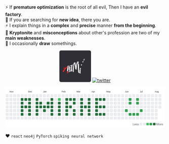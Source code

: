 ⚡ If **premature optimization** is the root of all evil, Then I have an **evil factory**.   
💬 If you are searching for **new idea**, there you are.  
⚡ I explain things in a **complex** and **precise** manner **from the beginning**.  
🚒 **Kryptonite** and **misconceptions** about other's profession are two of my **main weaknesses**.  
🎨 I occasionally **draw** somethings.  

<p align="center">
<a href="https://t.me/AhIMi_channel" title="AhIMi channel" target="_blank"><img width="100" src="AhIMi.png" alt="AhIMi"></a>
<a href="https://twitter.com/realamirhe" title="twitter" target="_blank"><img width="100" src="https://brandeps.com/icon-download/T/Twitter-icon-vector-04.svg" alt="twitter"></a>  
</p>

<p align="center">
  <img src="commits.png" width="550" >
</p>

❤️ `react` `neo4j` `PyTorch` `spiking neural network`

